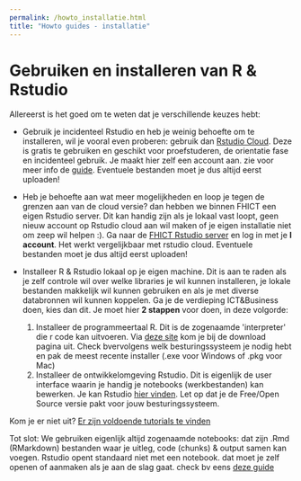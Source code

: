 ```yaml
---
permalink: /howto_installatie.html
title: "Howto guides - installatie"
---
```

# Gebruiken en installeren van R & Rstudio
Allereerst is het goed om te weten dat je verschillende keuzes hebt:
- Gebruik je incidenteel Rstudio en heb je weinig behoefte om te installeren, wil je vooral even proberen: gebruik dan [Rstudio Cloud](https://rstudio.cloud/). Deze is gratis te gebruiken en geschikt voor proefstuderen, de orientatie fase en incidenteel gebruik. Je maakt hier zelf een account aan. zie voor meer info de [guide](https://rstudio.cloud/learn/guide). Eventuele bestanden moet je dus altijd eerst uploaden!

- Heb je behoefte aan wat meer mogelijkheden en loop je tegen de grenzen aan van de cloud versie? dan hebben we binnen FHICT een eigen Rstudio server. Dit kan handig zijn als je lokaal vast loopt, geen nieuw account op Rstudio cloud aan wil maken of je eigen installatie niet om zeep wil helpen :). Ga naar de [FHICT Rstudio server](https://rstudio.app.fhict.nl/) en log in met je **I account**. Het werkt vergelijkbaar met rstudio cloud. Eventuele bestanden moet je dus altijd eerst uploaden! 

- Installeer R & Rstudio lokaal op je eigen machine. Dit is aan te raden als je zelf controle wil over welke libraries je wil kunnen installeren, je lokale bestanden makkelijk wil kunnen gebruiken en als je met diverse databronnen wil kunnen koppelen. Ga je de verdieping ICT&Business doen, kies dan dit. Je moet hier **2 stappen** voor doen, in deze volgorde:
    1. Installeer de programmeertaal R. Dit is de zogenaamde 'interpreter' die r code kan uitvoeren. Via [deze site](https://cloud.r-project.org/) kom je bij de download pagina uit. Check bvervolgens welk besturingssysteem je nodig hebt en pak de meest recente installer (.exe voor Windows of .pkg voor Mac)
    2. Installeer de ontwikkelomgeving Rstudio. Dit is eigenlijk de user interface waarin je handig je notebooks (werkbestanden) kan bewerken. Je kan Rstudio [hier vinden](https://rstudio.com/products/rstudio/download/). Let op dat je de Free/Open Source versie pakt  voor jouw besturingssysteem.

Kom je er niet uit? [Er zijn voldoende tutorials te vinden](https://bfy.tw/QRhs)

Tot slot: We gebruiken eigenlijk altijd zogenaamde notebooks: dat zijn .Rmd (RMarkdown) bestanden waar je uitleg, code (chunks) & output samen kan voegen. Rstudio opent standaard niet met een notebook. dat moet je zelf openen of aanmaken als je aan de slag gaat. check bv eens [deze guide](https://rmarkdown.rstudio.com/lesson-2.html)